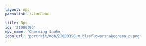 ```yaml
---
layout: npc
permalink: /21000396

title: Npc
id: '21000396'
npc_name: 'Charming Snake'
icon_url: 'portrait/mob/21000396_m_blueflowersnakegreen_p.png'
---
```


